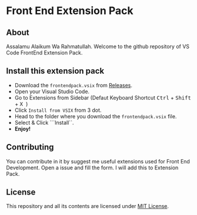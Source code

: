 # Front End Extension Pack

## About

Assalamu Alaikum Wa Rahmatullah. Welcome to the github repository of VS Code FrontEnd Extension Pack.


## Install this extension pack

* Download the ```frontendpack.vsix``` from [Releases][1].
* Open your Visual Studio Code.
* Go to Extensions from Sidebar (Defaut Keyboard Shortcut <kbd>Ctrl</kbd> + <kbd>Shift</kbd> + <kbd> X </kbd> )
* Click ```Install from VSIX``` from 3 dot.
* Head to the folder where you download the ```frontendpack.vsix``` file.
* Select & Click ```Install``.
* **Enjoy!**

## Contributing

You can contribute in it by suggest me useful extensions used for Front End Development. Open a issue and fill the form. I will add this to Extension Pack. 

## License

This repository and all its contents are licensed under [MIT License][2]. 

[1]: https://github.com/rafidalhaque/frontend-vscode-extensionpack/releases
[2]: ./LICENSE